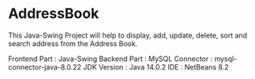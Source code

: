 # AddressBook

This Java-Swing Project will help to display, add, update, delete, sort and search address from the Address Book.

Frontend Part : Java-Swing
Backend Part : MySQL
Connector : mysql-connector-java-8.0.22
JDK Version : Java 14.0.2
IDE : NetBeans 8.2
